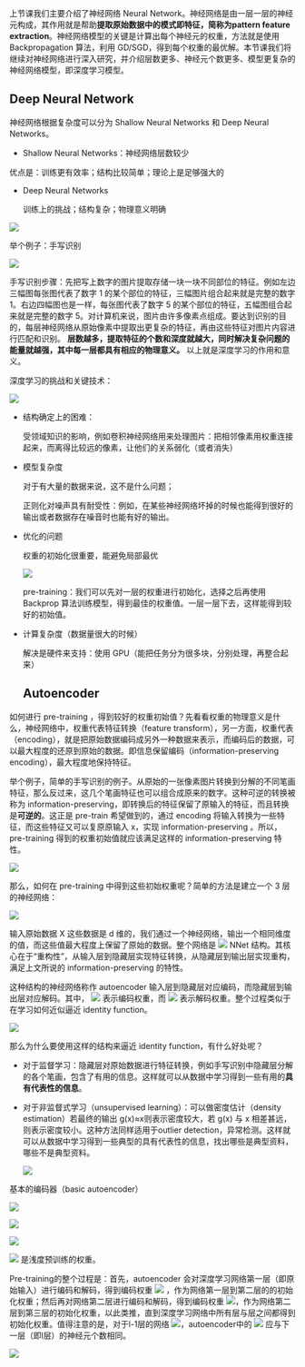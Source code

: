 上节课我们主要介绍了神经网络 Neural Network。神经网络是由一层一层的神经元构成，其作用就是帮助**提取原始数据中的模式即特征，简称为pattern feature extraction**。神经网络模型的关键是计算出每个神经元的权重，方法就是使用 Backpropagation 算法，利用 GD/SGD，得到每个权重的最优解。本节课我们将继续对神经网络进行深入研究，并介绍层数更多、神经元个数更多、模型更复杂的神经网络模型，即深度学习模型。

## Deep Neural Network 

神经网络根据复杂度可以分为 Shallow Neural Networks 和 Deep Neural Networks。

-  Shallow Neural Networks：神经网络层数较少

  优点是：训练更有效率；结构比较简单；理论上是足够强大的

- Deep Neural Networks

  训练上的挑战；结构复杂；物理意义明确

![](./images/13-1.png)

举个例子：手写识别

![](./images/13-2.png)

手写识别步骤：先把写上数字的图片提取存储一块一块不同部位的特征。例如左边三幅图每张图代表了数字 1 的某个部位的特征，三幅图片组合起来就是完整的数字 1。右边四幅图也是一样，每张图代表了数字 5 的某个部位的特征，五幅图组合起来就是完整的数字 5。对计算机来说，图片由许多像素点组成。要达到识别的目的，每层神经网络从原始像素中提取出更复杂的特征，再由这些特征对图片内容进行匹配和识别。 **层数越多，提取特征的个数和深度就越大，同时解决复杂问题的能量就越强，其中每一层都具有相应的物理意义。** 以上就是深度学习的作用和意义。

深度学习的挑战和关键技术：

![](./images/13-3.png)

- 结构确定上的困难：

  受领域知识的影响，例如卷积神经网络用来处理图片：把相邻像素用权重连接起来，而离得比较远的像素，让他们的关系弱化（或者消失）

- 模型复杂度

  对于有大量的数据来说，这不是什么问题；

  正则化对噪声具有耐受性：例如，在某些神经网络坏掉的时候也能得到很好的输出或者数据存在噪音时也能有好的输出。

- 优化的问题

  权重的初始化很重要，能避免局部最优

  ![](./images/13-4.png)

  pre-training：我们可以先对一层的权重进行初始化，选择之后再使用 Backprop 算法训练模型，得到最佳的权重值。一层一层下去，这样能得到较好的初始值。

- 计算复杂度（数据量很大的时候）

  解决是硬件来支持：使用 GPU（能把任务分为很多块，分别处理，再整合起来）

  ## Autoencoder

如何进行 pre-training ，得到较好的权重初始值？先看看权重的物理意义是什么，神经网络中，权重代表特征转换（feature transform），另一方面，权重代表（encoding），就是把原始数据编码成另外一种数据来表示，而编码后的数据，可以最大程度的还原到原始的数据。即信息保留编码（information-preserving encoding），最大程度地保持特征。

举个例子，简单的手写识别的例子。从原始的一张像素图片转换到分解的不同笔画特征，那么反过来，这几个笔画特征也可以组合成原来的数字。这种可逆的转换被称为 information-preserving，即转换后的特征保留了原输入的特征，而且转换是**可逆的**。这正是 pre-train 希望做到的，通过 encoding 将输入转换为一些特征，而这些特征又可以复原原输入 x，实现 information-preserving 。所以， pre-training 得到的权重初始值就应该满足这样的 information-preserving 特性。

![](./images/13-5.png)

那么，如何在 pre-training 中得到这些初始权重呢？简单的方法是建立一个 3 层的神经网络：

![](./images/13-6.png)

输入原始数据 X 这些数据是 d 维的，我们通过一个神经网络，输出一个相同维度的值，而这些值最大程度上保留了原始的数据。整个网络是 <img src="http://chart.googleapis.com/chart?cht=tx&chl=  d-\breve{d}-d " style="border:none;"> NNet 结构。其核心在于“重构性”，从输入层到隐藏层实现特征转换，从隐藏层到输出层实现重构，满足上文所说的 information-preserving 的特性。

这种结构的神经网络称作 autoencoder 输入层到隐藏层对应编码，而隐藏层到输出层对应解码。其中， <img src="http://chart.googleapis.com/chart?cht=tx&chl= W_{ij}^{(1)} " style="border:none;"> 表示编码权重，而 <img src="http://chart.googleapis.com/chart?cht=tx&chl= W_{ji}^{(2)} " style="border:none;"> 表示解码权重。整个过程类似于在学习如何近似逼近 identity function。

![](./images/13-7.png)



那么为什么要使用这样的结构来逼近 identity function，有什么好处呢？

- 对于监督学习：隐藏层对原始数据进行特征转换，例如手写识别中隐藏层分解的各个笔画，包含了有用的信息。这样就可以从数据中学习得到一些有用的**具有代表性的信息**。

- 对于非监督式学习（unsupervised learning）：可以做密度估计（density estimation）若最终的输出 g(x)≈x​  则表示密度较大，若 g(x) 与 x 相差甚远，则表示密度较小。这种方法同样适用于outlier detection，异常检测。这样就可以从数据中学习得到一些典型的具有代表性的信息，找出哪些是典型资料，哪些不是典型资料。

  ![](./images/13-8.png)

基本的编码器（basic autoencoder）

![](./images/13-9.png)

![](./images/13-10.png)



![](./images/13-11.png)

 <img src="http://chart.googleapis.com/chart?cht=tx&chl= W_{ij}^{(1)}" style="border:none;"> 是浅度预训练的权重。

Pre-training的整个过程是：首先，autoencoder 会对深度学习网络第一层（即原始输入）进行编码和解码，得到编码权重 <img src="http://chart.googleapis.com/chart?cht=tx&chl=  W_{ij}^{(1)}  " style="border:none;"> ，作为网络第一层到第二层的的初始化权重；然后再对网络第二层进行编码和解码，得到编码权重 <img src="http://chart.googleapis.com/chart?cht=tx&chl= W_{ij}^{(1)} " style="border:none;">，作为网络第二层到第三层的初始化权重，以此类推，直到深度学习网络中所有层与层之间都得到初始化权重。值得注意的是，对于l-1层的网络 <img src="http://chart.googleapis.com/chart?cht=tx&chl= {x_n^{(l-1)}} " style="border:none;">，autoencoder中的 <img src="http://chart.googleapis.com/chart?cht=tx&chl=\breve d" style="border:none;"> 应与下一层（即l层）的神经元个数相同。

![](./images/13-12.png)


